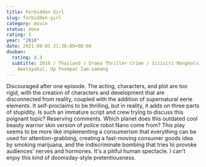 ```yaml
---
title: Forbidden Girl
slug: forbidden-girl
category: movie
status: done
rating: 1
year: "2018"
date: 2021-09-05 21:36:09+08:00
douban:
  rating: 8.3
  subtitle: 2018 / Thailand / Drama Thriller Crime / Sitisiri Mongkolsiri / Chicha
    Amatayakul, Up Poompat Iam-samang
---
```


Discouraged after one episode. The acting, characters, and plot are too rigid, with the creation of characters and development that are disconnected from reality, coupled with the addition of supernatural eerie elements. It self-proclaims to be thrilling, but in reality, it adds on three parts of stupidity. Is such an immature script and crew trying to discuss this poignant topic? Reserving comments. Which planet does this outdated cool beauty warrior skin version of police robot Nano come from? This play seems to be more like implementing a consumerism that everything can be used for attention-grabbing, creating a fast-moving consumer goods idea by smoking marijuana, and the indiscriminate bombing that tries to provoke audiences' nerves and hormones. It's a pitiful human spectacle. I can't enjoy this kind of doomsday-style pretentiousness.
